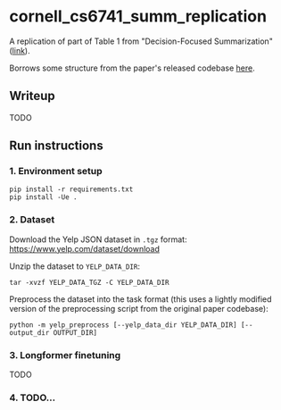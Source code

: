 # cornell_cs6741_summ_replication

A replication of part of Table 1 from "Decision-Focused Summarization" ([link](https://api.semanticscholar.org/CorpusID:237513705)).

Borrows some structure from the paper's released codebase [here](https://github.com/ChicagoHAI/decsum).

## Writeup

TODO

## Run instructions

### 1. Environment setup
```
pip install -r requirements.txt
pip install -Ue .
```

### 2. Dataset
Download the Yelp JSON dataset in `.tgz` format: https://www.yelp.com/dataset/download

Unzip the dataset to `YELP_DATA_DIR`:
```
tar -xvzf YELP_DATA_TGZ -C YELP_DATA_DIR
```

Preprocess the dataset into the task format (this uses a lightly modified version of the preprocessing script from the original paper codebase):
```
python -m yelp_preprocess [--yelp_data_dir YELP_DATA_DIR] [--output_dir OUTPUT_DIR]
```

### 3. Longformer finetuning

TODO

### 4. TODO...